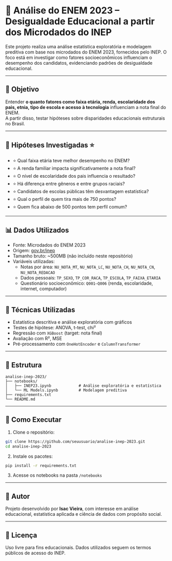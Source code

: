 # 📘 Análise do ENEM 2023 – Desigualdade Educacional a partir dos Microdados do INEP

Este projeto realiza uma análise estatística exploratória e modelagem preditiva com base nos microdados do ENEM 2023, fornecidos pelo INEP. O foco está em investigar como fatores socioeconômicos influenciam o desempenho dos candidatos, evidenciando padrões de desigualdade educacional.

---

## 🎯 Objetivo

Entender **o quanto fatores como faixa etária, renda, escolaridade dos pais, etnia, tipo de escola e acesso à tecnologia** influenciam a nota final do ENEM.  
A partir disso, testar hipóteses sobre disparidades educacionais estruturais no Brasil.

---

## 📌 Hipóteses Investigadas ⭐

- ⭐ Qual faixa etária teve melhor desempenho no ENEM?
- ⭐ A renda familiar impacta significativamente a nota final?
- ⭐ O nível de escolaridade dos pais influencia o resultado?
- ⭐ Há diferença entre gêneros e entre grupos raciais?
- ⭐ Candidatos de escolas públicas têm desvantagem estatística?
- ⭐ Qual o perfil de quem tira mais de 750 pontos?
- ⭐ Quem fica abaixo de 500 pontos tem perfil comum?

---

## 📊 Dados Utilizados

- Fonte: Microdados do ENEM 2023  
- Origem: [gov.br/inep](https://www.gov.br/inep/pt-br/acesso-a-informacao/dados-abertos/microdados/enem)
- Tamanho bruto: ~500MB (não incluído neste repositório)
- Variáveis utilizadas:
  - Notas por área: `NU_NOTA_MT`, `NU_NOTA_LC`, `NU_NOTA_CH`, `NU_NOTA_CN`, `NU_NOTA_REDACAO`
  - Dados pessoais: `TP_SEXO`, `TP_COR_RACA`, `TP_ESCOLA`, `TP_FAIXA_ETARIA`
  - Questionário socioeconômico: `Q001–Q006` (renda, escolaridade, internet, computador)

---

## 🧪 Técnicas Utilizadas

- Estatística descritiva e análise exploratória com gráficos
- Testes de hipótese: ANOVA, t-test, chi²
- Regressão com `XGBoost` (target: nota final)
- Avaliação com R², MSE
- Pré-processamento com `OneHotEncoder` e `ColumnTransformer`

---

## 📁 Estrutura

```
analise-inep-2023/
├── notebooks/
│   ├── INEP23.ipynb            # Análise exploratória e estatística
│   └── ML Models.ipynb         # Modelagem preditiva
├── requirements.txt
└── README.md
```

---

## 🚀 Como Executar

1. Clone o repositório:
```bash
git clone https://github.com/seuusuario/analise-inep-2023.git
cd analise-inep-2023
```

2. Instale os pacotes:
```bash
pip install -r requirements.txt
```

3. Acesse os notebooks na pasta `/notebooks`

---

## 👤 Autor

Projeto desenvolvido por **Isac Vieira**, com interesse em análise educacional, estatística aplicada e ciência de dados com propósito social.

---

## 📄 Licença

Uso livre para fins educacionais. Dados utilizados seguem os termos públicos de acesso do INEP.

